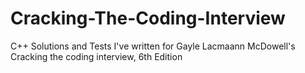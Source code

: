 # Cracking-The-Coding-Interview
C++ Solutions and Tests I've written for Gayle Lacmaann McDowell's Cracking the coding interview, 6th Edition
